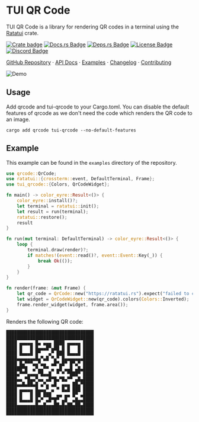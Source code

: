 # TUI QR Code

<!-- cargo-rdme start -->

TUI QR Code is a library for rendering QR codes in a terminal using the [Ratatui] crate.

[![Crate badge]][tui-qrcode]
[![Docs.rs Badge]][API Docs]
[![Deps.rs Badge]][Dependency Status]
[![License Badge]](./LICENSE-MIT)
[![Discord Badge]][Ratatui Discord]

[GitHub Repository] · [API Docs] · [Examples] · [Changelog] · [Contributing]

![Demo](https://vhs.charm.sh/vhs-nUpcmCP1igCcGoJ5iio07.gif)

## Usage

Add qrcode and tui-qrcode to your Cargo.toml. You can disable the default features of qrcode as
we don't need the code which renders the QR code to an image.

```shell
cargo add qrcode tui-qrcode --no-default-features
```

## Example

This example can be found in the `examples` directory of the repository.

```rust
use qrcode::QrCode;
use ratatui::{crossterm::event, DefaultTerminal, Frame};
use tui_qrcode::{Colors, QrCodeWidget};

fn main() -> color_eyre::Result<()> {
    color_eyre::install()?;
    let terminal = ratatui::init();
    let result = run(terminal);
    ratatui::restore();
    result
}

fn run(mut terminal: DefaultTerminal) -> color_eyre::Result<()> {
    loop {
        terminal.draw(render)?;
        if matches!(event::read()?, event::Event::Key(_)) {
            break Ok(());
        }
    }
}

fn render(frame: &mut Frame) {
    let qr_code = QrCode::new("https://ratatui.rs").expect("failed to create QR code");
    let widget = QrCodeWidget::new(qr_code).colors(Colors::Inverted);
    frame.render_widget(widget, frame.area());
}
```

Renders the following QR code:

```text
█████████████████████████████████
█████████████████████████████████
████ ▄▄▄▄▄ █▄ ▄▄▄ ████ ▄▄▄▄▄ ████
████ █   █ █▄▄▄█▀▄██ █ █   █ ████
████ █▄▄▄█ █▀   ▄▀ ███ █▄▄▄█ ████
████▄▄▄▄▄▄▄█▄▀▄█ ▀▄▀ █▄▄▄▄▄▄▄████
████ █▄▀▀▀▄▄▀▄▄  ▄█▀▄█▀ █▀▄▀ ████
██████▀█  ▄▀▄▄▀▀ ▄ ▄█ ▄▄█ ▄█▄████
████▄▀▀▀▄▄▄▄▀█▄▄█  ▀ ▀ ▀███▀ ████
████▄▄ ▀█▄▄▀▄▄ ▄█▀█▄▀█▄▀▀ ▄█▄████
████▄▄█▄██▄█ ▄▀▄ ▄█  ▄▄▄ ██▄▀████
████ ▄▄▄▄▄ █▄▄▄▀ ▄ ▀ █▄█ ███ ████
████ █   █ ██ ███  ▄▄ ▄▄ █▀ ▄████
████ █▄▄▄█ █▄▀ ▄█▀█▀ ▄█  ▄█▄▄████
████▄▄▄▄▄▄▄█▄▄█▄▄▄██▄█▄██▄██▄████
█████████████████████████████████
▀▀▀▀▀▀▀▀▀▀▀▀▀▀▀▀▀▀▀▀▀▀▀▀▀▀▀▀▀▀▀▀▀
```

[Ratatui]: https://crates.io/crates/ratatui
[Crate badge]: https://img.shields.io/crates/v/tui-qrcode.svg?style=for-the-badge
[tui-qrcode]: https://crates.io/crates/tui-qrcode
[Docs.rs Badge]: https://img.shields.io/badge/docs.rs-tui--qrcode-blue?style=for-the-badge
[API Docs]: https://docs.rs/tui-qrcode
[Deps.rs Badge]: https://deps.rs/repo/github/joshka/tui-qrcode/status.svg?style=for-the-badge
[Dependency Status]: https://deps.rs/repo/github/joshka/tui-qrcode
[License Badge]: https://img.shields.io/crates/l/tui-qrcode?style=for-the-badge
[Discord Badge]:
    https://img.shields.io/discord/1070692720437383208?label=ratatui+discord&logo=discord&style=for-the-badge
[Ratatui Discord]: https://discord.gg/pMCEU9hNEj
[GitHub Repository]: https://github.com/joshka/tui-widgets
[Examples]: https://github.com/joshka/tui-widgets/tree/main/tui-qrcode/examples
[Changelog]: https://github.com/joshka/tui-widgets/blob/main/tui-qrcode/CHANGELOG.md
[Contributing]: https://github.com/joshka/tui-widgets/blob/main/CONTRIBUTING.md

<!-- cargo-rdme end -->
